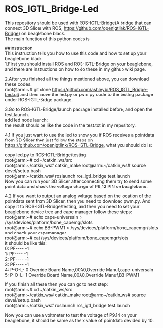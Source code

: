 # ROS_IGTL_Bridge-Led
This repository should be used with ROS-IGTL-Bridge(A bridge that can connect 3D Slicer with ROS, https://github.com/openigtlink/ROS-IGTL-Bridge)
on beaglebone black.    
The main function of this python codes is 

##Instruction   
This instruction tells you how to use this code and how to set up your beaglebone black.   
1.First you should install ROS and ROS-IGTL-Bridge on your beaglebone, and there are instructions on how to do these in my github wiki page.   
    
2.After you finished all the things mentioned above, you can download these codes.       
  root@arm:~# git clone https://github.com/ashleybj/ROS_IGTL_Bridge-Led.git
  and then move the led.py or pwm.py code to the testing package under ROS-IGTL-Brdge package.   
      
3.Go to ROS-IGTL-Bridge/launch package installed before, and open the test.launch.    
add led node launch: <node name="led" pkg="ros_igtl_bridge" type="led.py" output="screen" />  
the result should be like the code in the test.txt in my repository.    
    
4.1 If you just want to use the led to show you if ROS receives a pointdata from 3D Slicer then just follow the steps on https://github.com/openigtlink/ROS-IGTL-Bridge, what you should do is:   
    
copy led.py to ROS-IGTL-Bridge/testing     
root@arm:~# cd ~/catkin_ws/src    
root@arm:~/catkin_ws# catkin_make
root@arm:~/catkin_ws# source devel/setup.bash     
root@arm:~/catkin_ws# roslaunch ros_igtl_bridge test.launch     
Now you can run your 3D Slicer after connecting them try to send some point data and check the voltage change of P9_12 PIN on beaglebone.   
     
4.2 If you want to output an analog voltage based on the location of the pointdata sent from 3D Slicer, then you need to download pwm.py.
And copy it to ROS-IGTL-Bridge/testing, and then you need to set your beaglebone device tree and cape manager follow these steps:   
root@arm:~# echo cape-universaln > /sys/devices/platform/bone_capemgr/slots   
root@arm:~# echo BB-PWM1 > /sys/devices/platform/bone_capemgr/slots    
and check your capemanager    
root@arm:~# cat /sys/devices/platform/bone_capemgr/slots     
it should be like this:     
 0: PF----  -1    
 1: PF----  -1    
 2: PF----  -1    
 3: PF----  -1    
 4: P-O-L-   0 Override Board Name,00A0,Override Manuf,cape-universaln    
 5: P-O-L-   1 Override Board Name,00A0,Override Manuf,BB-PWM1      
 
 If you finish all these then you can go to next step:   
root@arm:~# cd ~/catkin_ws/src    
root@arm:~/catkin_ws# catkin_make
root@arm:~/catkin_ws# source devel/setup.bash     
root@arm:~/catkin_ws# roslaunch ros_igtl_bridge test.launch     

Now you can use a voltmeter to test the voltage of P9.14 on your beaglebone, it should be same as the x value of pointdata devided by 10.    
